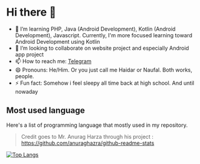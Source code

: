 # Hi there 👋

<!--
**naufalHaidar12342/naufalHaidar12342** is a ✨ _special_ ✨ repository because its `README.md` (this file) appears on your GitHub profile.

Here are some ideas to get you started:

- 🔭 I’m currently working on ...
- 🌱 I’m currently learning ...
- 👯 I’m looking to collaborate on ...
- 🤔 I’m looking for help with ...
- 💬 Ask me about ...
- 📫 How to reach me: ...
- 😄 Pronouns: ...
- ⚡ Fun fact: ...
-->

- 🌱 I’m learning PHP, Java (Android Development), Kotlin (Android Development), Javascript. Currently, I'm more focused learning toward Android Development using Kotlin
- 👯 I’m looking to collaborate on website project and especially Android app project
- 📫 How to reach me: [Telegram](https://t.me/heydar12342)
- 😄 Pronouns: He/Him. Or you just call me Haidar or Naufal. Both works, people.
- ⚡ Fun fact: Somehow i feel sleepy all time back at high school. And until nowaday

## Most used language

Here's a list of programming language that mostly used in my repository.

> Credit goes to Mr. Anurag Harza through his project : <https://github.com/anuraghazra/github-readme-stats>

[![Top Langs](https://github-readme-stats.vercel.app/api/top-langs/?username=naufalHaidar12342&theme=gruvbox&langs_count=5&layout=compact)](https://github.com/naufalHaidar12342/github-readme-stats)
